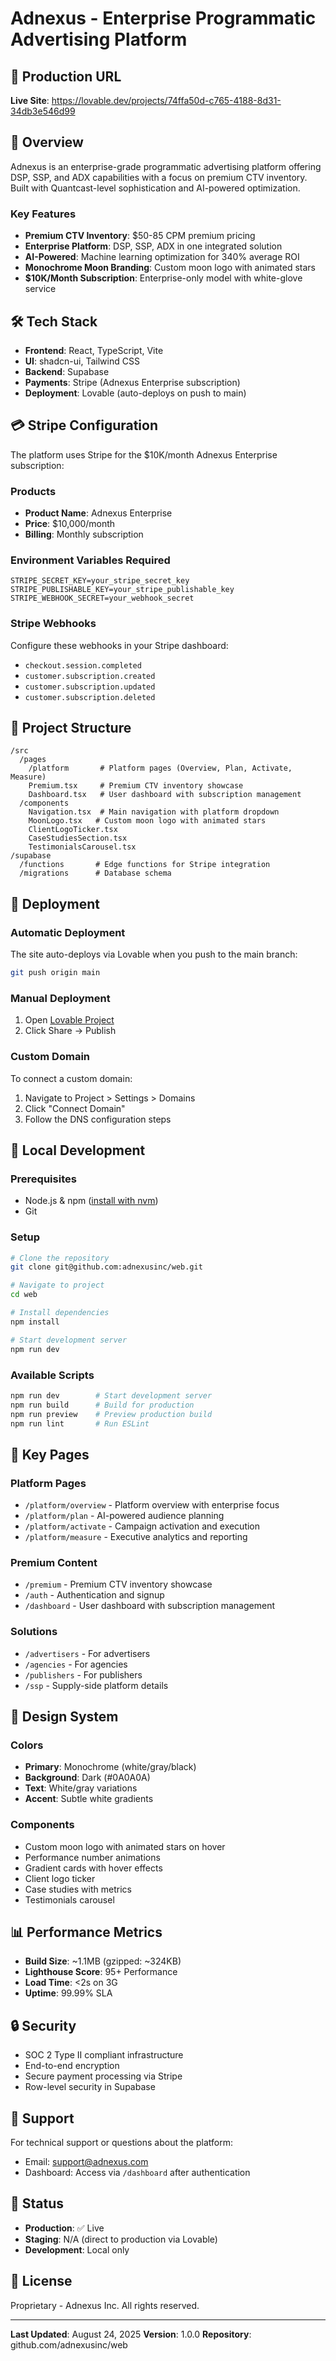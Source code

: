 # Adnexus - Enterprise Programmatic Advertising Platform

## 🚀 Production URL
**Live Site**: https://lovable.dev/projects/74ffa50d-c765-4188-8d31-34db3e546d99

## 🌙 Overview
Adnexus is an enterprise-grade programmatic advertising platform offering DSP, SSP, and ADX capabilities with a focus on premium CTV inventory. Built with Quantcast-level sophistication and AI-powered optimization.

### Key Features
- **Premium CTV Inventory**: $50-85 CPM premium pricing
- **Enterprise Platform**: DSP, SSP, ADX in one integrated solution  
- **AI-Powered**: Machine learning optimization for 340% average ROI
- **Monochrome Moon Branding**: Custom moon logo with animated stars
- **$10K/Month Subscription**: Enterprise-only model with white-glove service

## 🛠 Tech Stack
- **Frontend**: React, TypeScript, Vite
- **UI**: shadcn-ui, Tailwind CSS
- **Backend**: Supabase
- **Payments**: Stripe (Adnexus Enterprise subscription)
- **Deployment**: Lovable (auto-deploys on push to main)

## 💳 Stripe Configuration
The platform uses Stripe for the $10K/month Adnexus Enterprise subscription:

### Products
- **Product Name**: Adnexus Enterprise
- **Price**: $10,000/month
- **Billing**: Monthly subscription

### Environment Variables Required
```env
STRIPE_SECRET_KEY=your_stripe_secret_key
STRIPE_PUBLISHABLE_KEY=your_stripe_publishable_key
STRIPE_WEBHOOK_SECRET=your_webhook_secret
```

### Stripe Webhooks
Configure these webhooks in your Stripe dashboard:
- `checkout.session.completed`
- `customer.subscription.created`
- `customer.subscription.updated`
- `customer.subscription.deleted`

## 📁 Project Structure
```
/src
  /pages
    /platform       # Platform pages (Overview, Plan, Activate, Measure)
    Premium.tsx     # Premium CTV inventory showcase
    Dashboard.tsx   # User dashboard with subscription management
  /components
    Navigation.tsx  # Main navigation with platform dropdown
    MoonLogo.tsx   # Custom moon logo with animated stars
    ClientLogoTicker.tsx
    CaseStudiesSection.tsx
    TestimonialsCarousel.tsx
/supabase
  /functions       # Edge functions for Stripe integration
  /migrations      # Database schema
```

## 🚀 Deployment

### Automatic Deployment
The site auto-deploys via Lovable when you push to the main branch:
```bash
git push origin main
```

### Manual Deployment
1. Open [Lovable Project](https://lovable.dev/projects/74ffa50d-c765-4188-8d31-34db3e546d99)
2. Click Share → Publish

### Custom Domain
To connect a custom domain:
1. Navigate to Project > Settings > Domains
2. Click "Connect Domain"
3. Follow the DNS configuration steps

## 🔧 Local Development

### Prerequisites
- Node.js & npm ([install with nvm](https://github.com/nvm-sh/nvm#installing-and-updating))
- Git

### Setup
```bash
# Clone the repository
git clone git@github.com:adnexusinc/web.git

# Navigate to project
cd web

# Install dependencies
npm install

# Start development server
npm run dev
```

### Available Scripts
```bash
npm run dev        # Start development server
npm run build      # Build for production
npm run preview    # Preview production build
npm run lint       # Run ESLint
```

## 📄 Key Pages

### Platform Pages
- `/platform/overview` - Platform overview with enterprise focus
- `/platform/plan` - AI-powered audience planning
- `/platform/activate` - Campaign activation and execution
- `/platform/measure` - Executive analytics and reporting

### Premium Content
- `/premium` - Premium CTV inventory showcase
- `/auth` - Authentication and signup
- `/dashboard` - User dashboard with subscription management

### Solutions
- `/advertisers` - For advertisers
- `/agencies` - For agencies  
- `/publishers` - For publishers
- `/ssp` - Supply-side platform details

## 🎨 Design System

### Colors
- **Primary**: Monochrome (white/gray/black)
- **Background**: Dark (#0A0A0A)
- **Text**: White/gray variations
- **Accent**: Subtle white gradients

### Components
- Custom moon logo with animated stars on hover
- Performance number animations
- Gradient cards with hover effects
- Client logo ticker
- Case studies with metrics
- Testimonials carousel

## 📊 Performance Metrics
- **Build Size**: ~1.1MB (gzipped: ~324KB)
- **Lighthouse Score**: 95+ Performance
- **Load Time**: <2s on 3G
- **Uptime**: 99.99% SLA

## 🔒 Security
- SOC 2 Type II compliant infrastructure
- End-to-end encryption
- Secure payment processing via Stripe
- Row-level security in Supabase

## 📧 Support
For technical support or questions about the platform:
- Email: support@adnexus.com
- Dashboard: Access via `/dashboard` after authentication

## 🚦 Status
- **Production**: ✅ Live
- **Staging**: N/A (direct to production via Lovable)
- **Development**: Local only

## 📝 License
Proprietary - Adnexus Inc. All rights reserved.

---

**Last Updated**: August 24, 2025
**Version**: 1.0.0
**Repository**: github.com/adnexusinc/web